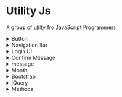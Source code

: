 # Utility Js

A group of utilty fro JavaScript Programmers

<details><summary>Button</summary>

## Button

**Constructor**

```javascript
var btn = new Button("Press", "btn", () => {}, "block");
```

> new Button ([text of button], [classes style], [onClick function], [display mode])

[display mode] = 'block', 'inline', ...

**Implementation**
```javascript
var btn = new Button("Press", "btn", () => {}, "block");
document.querySelector('body').appendChild(btn);

//Using jQuery
$('body').append(btn);
```

| Method                              | Description                                                                  | Return       |
| ----------------------------------- | ---------------------------------------------------------------------------- | ------------ |
| .getButton()                        | Return the button                                                            | HTML Element |
| .getClass()                         | Return the button's class                                                    | string       |
| .getText()                          | Return the button's text                                                     | string       |
| .getFunction()                      | Return the function of the button                                            | string       |
| .setText([text])                    | Set the text ([text]) of the button                                          | null         |
| .setClass([class])                  | Set the classes ([class]) of the button                                      | null         |
| .setFunction([function])            | Set the function on click ([function]) of the button                         | null         |
| .setAttribute([attribute], [value]) | Set an attribute in the button                                               | null         |
| .appendIn([selector])               | Append the button in [selector] (must be a string ex: 'body' or '.divClass') | null         |
| .hide()                             | Hide the button                                                              | null         |
| .show()                             | Show the button                                                              | null         |
| .enable()                           | Set the button enable                                                        | null         |
| .disable()                          | Show the button disabled                                                     | null         |
| .addClass([class])                  | Add class [class] in the classList of the button                             | null         |
| .deleteClass([class])               | Delete class [class] in the classList of the button                          | null         |

</details>

<details><summary>Navigation Bar</summary>

## headNavBar

**Constructor**

```javascript
var hnb = new headNavBar("light", "uJs", "item1", "", "body");
hnb.show();
```

> new headNavBar ([theme], [brand], [items], [img], [where]\*)

[theme] = 'light', 'dark'.
[items] = ex: 'bho'.
[img] = link of an image.
[where] = 'header', '#homepage'.

</details>

<details><summary>Login UI</summary>

## loginUI

**Constructor**

```javascript
let lgn = new loginUI ([where], [options])
```

> new loginUI ([where], [options])

[options] = options for login (see implementation)
[where] = 'body', '#loginDiv', ...

**Implementation**

```javascript
let options = {
  'linkCondizioniUso': 'https://www.google.com',
  'linkCondizioniGenerali': 'https://www.google.com',
  'linkPrivacy': 'https://www.google.com',
  'function_login': 'login()',
  'function_register': 'register()',
  'show_register': true,
  'show_passwordDimenticata': true,
  'function_confermaPasswordDimenticata': 'confirmMiss()',
  'show_accediSocial': false,
  'extra_input_registrazione': ["<input type="text" id="course">"],
  'linkLoginGoogle': '',
  'linkLoginFacebook': ''
}
let lgn = new loginUI ('body', options);

let username = $('#email')[0].value;
let password = $('#password')[0].value;

let nome = $('#nome')[0].value;
let cognome = $('#cognome')[0].value;
let email = $('#email_rg')[0].value;
let sesso = lg.sessoRegistrazione(); //(m, f, a)
let password1 = $('#password_rg')[0].value;
let password1 = $('#password2_rg')[0].value;
```

| Method                 | Description                    | Return |
| ---------------------- | ------------------------------ | ------ |
| .setLoginFunction()    | Set the login function null    |
| .setRegisterFunction() | Set the register function null |
| .show()                | Show the login UI null         |
| .hide()                | Hide the login UI null         |

</details>

<details><summary>Confirm Message</summary>

## confirm_message

**Constructor**

```javascript
let cm = new confirm_message([title], [message], [array of buttons], [where]);
```

> new confirm_message ([title], [message],[buttons],[where])

[title] = message's title 
[message] = message to show
[buttons] = array of buttons buttons (see implementation)
[where] = 'body', '#loginDiv', ...



**Implementation**

```javascript
let cm = new confirm_message('Confirm', `Are you sure to continue?`, [createButton('btn-message', 'Continue', 'cm.hide()', ''), createButton('btn-message', 'Send', '', '')], 'body');
cm.show();
```


| Method                 | Description                    | Return |
| ---------------------- | ------------------------------ | ------ |
| .setTitle([title])    | Set title of confirm message null    |
| .setMessage([message]) | Set message of confirm message null |
| .setButtons([buttons])                | Set buttons of confirm message null         |
| .hide()                | Hide confirm message null         |
| .show()                | Show confirm message        |
| .remove()                | Remove confirm message null         |

</details>
<details><summary>message</summary>
</details>
<details><summary>Month</summary>

## month

**Constructor**

```javascript
var m = new month([month]);
```
> new month ([month])

[month] = '0', 'gennaio'

**Implementation**

```javascript
var m = new month("agosto");
m.toInt(); // return 7
```

```javascript
var m = new month(7);
m.toFullName(); // return 'Agosto'
```

| Method          | Description                                                         | Return       |
| --------------- | ------------------------------------------------------------------- | ------------ |
| .toInt()        | Get number [0-11] of the month from a text ('febbraio' -> return 1) | number       |
| .toFullName()   | Get month in letter from a number (1 -> return 'febbraio')          | string       |
| .getAllMonths() | Return all month as Array                                           | string array |

</details>

<details><summary>Bootstrap</summary>

## Bootstrap integration

```Javascript
new Utility().bootstrapRemove() //for remove
new Utility().bootstrapInsert() //for add
```

</details>

<details><summary>jQuery</summary>

## jQuery integration

```Javascript
new Utility().jQueryRemove() //for remove
new Utility().jQueryInsert() //for add
```

</details>

<details><summary>Methods</summary>

## Methods

**Class "Utility"**

| Method                                           | Description                            | Return                  |
| ------------------------------------------------ | -------------------------------------- | ----------------------- |
| createButton([classes], [text], [onclick], [id]) | Make a button                          | HTML Button element     |
| getCurrentDate([format], [monthInLetter])        | Return current data                    | String ('dd/MM/yy')     |
| getCurrentTime()                                 | Return current time                    | String ('01:10:31:42')  |
| addZeroLessTen([number])                         | Add 0 in numbers less then 10          | String ('01' / '13')    |
| objectToArray([array])                           | Convert an object to an Array          | Array                   |
| convertWeekDay([day])                            | Convert days in numbers and vice versa | String ('Lunedì' / '1') |
| showInParent([where], [what], [clear*])          | Append in parent node                  | --                      |
| scrollTo([where])                                | Scroll screen at a specific position   | --                      |
| checkNotEmpty([array])                           | Check each obj is not Empty            | bool (true)             |

</details>

